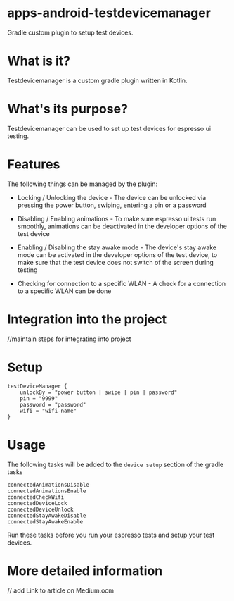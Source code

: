 # apps-android-testdevicemanager
Gradle custom plugin to setup test devices.

# What is it?
Testdevicemanager is a custom gradle plugin written in Kotlin.

# What's its purpose?
Testdevicemanager can be used to set up test devices for espresso ui testing.

# Features
The following things can be managed by the plugin:

- Locking / Unlocking the device - The device can be unlocked via pressing the power button, swiping, entering a pin or a password

- Disabling / Enabling animations - To make sure espresso ui tests run smoothly, animations can be deactivated in the developer options of the test device

- Enabling / Disabling the stay awake mode - The device's stay awake mode can be activated in the developer options of the test device, to make sure that the test device does not switch of the screen during testing

- Checking for connection to a specific WLAN - A check for a connection to a specific WLAN can be done

# Integration into the project
//maintain steps for integrating into project

# Setup
``` 
testDeviceManager {
    unlockBy = "power button | swipe | pin | password"
    pin = "9999"
    password = "password"
    wifi = "wifi-name"
}
```

# Usage 
The following tasks will be added to the ```device setup``` section of the gradle tasks
```
connectedAnimationsDisable
connectedAnimationsEnable
connectedCheckWifi
connectedDeviceLock
connectedDeviceUnlock
connectedStayAwakeDisable
connectedStayAwakeEnable
```
Run these tasks before you run your espresso tests and setup your test devices.

# More detailed information
// add Link to article on Medium.ocm
